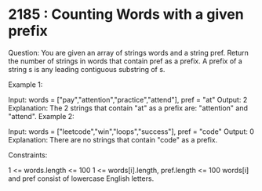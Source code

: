 # 2185 : Counting Words with a given prefix
Question:
You are given an array of strings words and a string pref.
Return the number of strings in words that contain pref as a prefix.
A prefix of a string s is any leading contiguous substring of s.

Example 1:

Input: words = ["pay","attention","practice","attend"], pref = "at"
Output: 2
Explanation: The 2 strings that contain "at" as a prefix are: "attention" and "attend".
Example 2:

Input: words = ["leetcode","win","loops","success"], pref = "code"
Output: 0
Explanation: There are no strings that contain "code" as a prefix.
 
Constraints:

1 <= words.length <= 100
1 <= words[i].length, pref.length <= 100
words[i] and pref consist of lowercase English letters.
